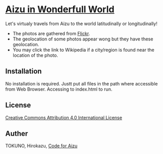 [Aizu in Wonderfull World](https://dl.dropboxusercontent.com/u/74842723/AizuInWonderfullWorld/index.html)
=====================

Let's virtualy travels from Aizu to the world latitudinally or longitudinally!  
* The photos are gathered from [Flickr](http://www.flickr.com/).  
* The geolocation of some photos appear wong but they have these geolocation.  
* You may click the link to Wikipedia if a city/region is found near the location of the photo.  

Installation
--------
No installation is required.  Justt put all files in the path where accessible from Web Browser.
Accessing to index.html to run.

License
--------
[Creative Commons Attribution 4.0 International License](http://creativecommons.org/licenses/by/4.0/)

Auther
--------
TOKUNO, Hirokazu, [Code for Aizu](http://aizu.io/)
